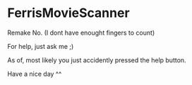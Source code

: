 # FerrisMovieScanner
Remake  No. (I dont have enought fingers to count)

For help, just ask me ;)

As of, most likely you just accidently pressed the help button.

Have a nice day ^^
